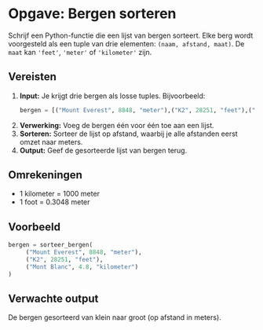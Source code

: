 # Opgave: Bergen sorteren

Schrijf een Python-functie die een lijst van bergen sorteert. Elke berg wordt voorgesteld als een tuple van drie elementen: `(naam, afstand, maat)`. De `maat` kan `'feet'`, `'meter'` of `'kilometer'` zijn.

## Vereisten

1. **Input:** Je krijgt drie bergen als losse tuples. Bijvoorbeeld:
   ```python
   bergen = [("Mount Everest", 8848, "meter"),("K2", 28251, "feet"),("Mont Blanc", 4.8, "kilometer")]
   ```
2. **Verwerking:** Voeg de bergen één voor één toe aan een lijst.
3. **Sorteren:** Sorteer de lijst op afstand, waarbij je alle afstanden eerst omzet naar meters.
4. **Output:** Geef de gesorteerde lijst van bergen terug.

## Omrekeningen

- 1 kilometer = 1000 meter
- 1 foot = 0.3048 meter

## Voorbeeld

```python
bergen = sorteer_bergen(
     ("Mount Everest", 8848, "meter"),
     ("K2", 28251, "feet"),
     ("Mont Blanc", 4.8, "kilometer")
)
```

## Verwachte output

De bergen gesorteerd van klein naar groot (op afstand in meters).
